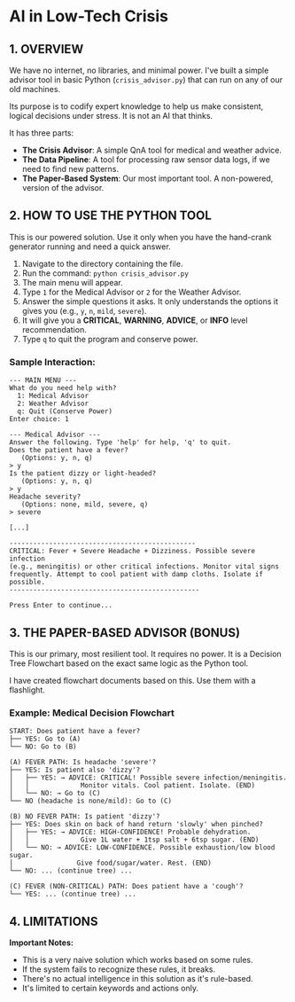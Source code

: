 # AI in Low-Tech Crisis

## 1. OVERVIEW

We have no internet, no libraries, and minimal power. I've built a simple advisor tool in basic Python (`crisis_advisor.py`) that can run on any of our old machines.

Its purpose is to codify expert knowledge to help us make consistent, logical decisions under stress. It is not an AI that thinks.

It has three parts:

- **The Crisis Advisor**: A simple QnA tool for medical and weather advice.
- **The Data Pipeline**: A tool for processing raw sensor data logs, if we need to find new patterns.
- **The Paper-Based System**: Our most important tool. A non-powered, version of the advisor.

## 2. HOW TO USE THE PYTHON TOOL

This is our powered solution. Use it only when you have the hand-crank generator running and need a quick answer.

1. Navigate to the directory containing the file.
2. Run the command: `python crisis_advisor.py`
3. The main menu will appear.
4. Type `1` for the Medical Advisor or `2` for the Weather Advisor.
5. Answer the simple questions it asks. It only understands the options it gives you (e.g., `y`, `n`, `mild`, `severe`).
6. It will give you a **CRITICAL**, **WARNING**, **ADVICE**, or **INFO** level recommendation.
7. Type `q` to quit the program and conserve power.

### Sample Interaction:

```
--- MAIN MENU ---
What do you need help with?
  1: Medical Advisor
  2: Weather Advisor
  q: Quit (Conserve Power)
Enter choice: 1

--- Medical Advisor ---
Answer the following. Type 'help' for help, 'q' to quit.
Does the patient have a fever?
   (Options: y, n, q)
> y
Is the patient dizzy or light-headed?
   (Options: y, n, q)
> y
Headache severity?
   (Options: none, mild, severe, q)
> severe

[...]

-----------------------------------------------
CRITICAL: Fever + Severe Headache + Dizziness. Possible severe infection 
(e.g., meningitis) or other critical infections. Monitor vital signs 
frequently. Attempt to cool patient with damp cloths. Isolate if possible.
------------------------------------------------

Press Enter to continue...
```

## 3. THE PAPER-BASED ADVISOR (BONUS)

This is our primary, most resilient tool. It requires no power. It is a Decision Tree Flowchart based on the exact same logic as the Python tool.

I have created flowchart documents based on this. Use them with a flashlight.

### Example: Medical Decision Flowchart

```
START: Does patient have a fever?
├── YES: Go to (A)
└── NO: Go to (B)

(A) FEVER PATH: Is headache 'severe'?
├── YES: Is patient also 'dizzy'?
│   ├── YES: → ADVICE: CRITICAL! Possible severe infection/meningitis. 
│   │             Monitor vitals. Cool patient. Isolate. (END)
│   └── NO: → Go to (C)
└── NO (headache is none/mild): Go to (C)

(B) NO FEVER PATH: Is patient 'dizzy'?
├── YES: Does skin on back of hand return 'slowly' when pinched?
│   ├── YES: → ADVICE: HIGH-CONFIDENCE! Probable dehydration. 
│   │             Give 1L water + 1tsp salt + 6tsp sugar. (END)
│   └── NO: → ADVICE: LOW-CONFIDENCE. Possible exhaustion/low blood sugar. 
│                Give food/sugar/water. Rest. (END)
└── NO: ... (continue tree) ...

(C) FEVER (NON-CRITICAL) PATH: Does patient have a 'cough'?
└── YES: ... (continue tree) ...
```

## 4. LIMITATIONS

 **Important Notes:**

- This is a very naive solution which works based on some rules.
- If the system fails to recognize these rules, it breaks.
- There's no actual intelligence in this solution as it's rule-based.
- It's limited to certain keywords and actions only.



